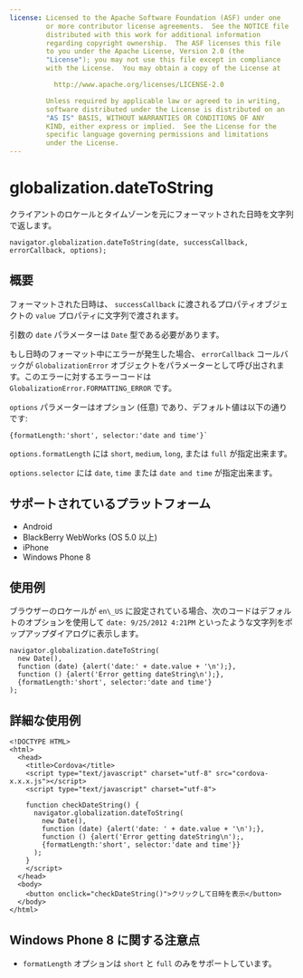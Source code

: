 ```yaml
---
license: Licensed to the Apache Software Foundation (ASF) under one
         or more contributor license agreements.  See the NOTICE file
         distributed with this work for additional information
         regarding copyright ownership.  The ASF licenses this file
         to you under the Apache License, Version 2.0 (the
         "License"); you may not use this file except in compliance
         with the License.  You may obtain a copy of the License at

           http://www.apache.org/licenses/LICENSE-2.0

         Unless required by applicable law or agreed to in writing,
         software distributed under the License is distributed on an
         "AS IS" BASIS, WITHOUT WARRANTIES OR CONDITIONS OF ANY
         KIND, either express or implied.  See the License for the
         specific language governing permissions and limitations
         under the License.
---
```


globalization.dateToString
===========

クライアントのロケールとタイムゾーンを元にフォーマットされた日時を文字列で返します。

    navigator.globalization.dateToString(date, successCallback, errorCallback, options);

概要
-----------

フォーマットされた日時は、 `successCallback` に渡されるプロパティオブジェクトの `value` プロパティに文字列で渡されます。

引数の `date` パラメーターは `Date` 型である必要があります。

もし日時のフォーマット中にエラーが発生した場合、 `errorCallback` コールバックが `GlobalizationError` オブジェクトをパラメーターとして呼び出されます。このエラーに対するエラーコードは `GlobalizationError.FORMATTING_ERROR` です。

`options` パラメーターはオプション (任意) であり、デフォルト値は以下の通りです:

    {formatLength:'short', selector:'date and time'}`

`options.formatLength` には `short`, `medium`, `long`, または `full` が指定出来ます。

`options.selector` には `date`, `time` または `date and time` が指定出来ます。


サポートされているプラットフォーム
-------------------

- Android
- BlackBerry WebWorks (OS 5.0 以上)
- iPhone
- Windows Phone 8

使用例
-------------

ブラウザーのロケールが `en\_US` に設定されている場合、次のコードはデフォルトのオプションを使用して `date: 9/25/2012 4:21PM` といったような文字列をポップアップダイアログに表示します。

    navigator.globalization.dateToString(
      new Date(),
      function (date) {alert('date:' + date.value + '\n');},
      function () {alert('Error getting dateString\n');},
      {formatLength:'short', selector:'date and time'}
    );

詳細な使用例
------------

    <!DOCTYPE HTML>
    <html>
      <head>
        <title>Cordova</title>
        <script type="text/javascript" charset="utf-8" src="cordova-x.x.x.js"></script>
        <script type="text/javascript" charset="utf-8">

        function checkDateString() {
          navigator.globalization.dateToString(
            new Date(),
            function (date) {alert('date: ' + date.value + '\n');},
            function () {alert('Error getting dateString\n');,
            {formatLength:'short', selector:'date and time'}}
          );
        }
        </script>
      </head>
      <body>
        <button onclick="checkDateString()">クリックして日時を表示</button>
      </body>
    </html>


Windows Phone 8 に関する注意点
--------------

- `formatLength` オプションは `short` と `full` のみをサポートしています。
